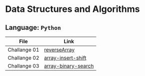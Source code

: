 # Data Structures and Algorithms

## Language: `Python`

| File      | Link |
| ----------- | ----------- |
| Challange 01  | [reverseArray](reverseArray.md)|
| Challange 02  | [array-insert-shift](array-insert-shift/README.md)|
| Challange 03  | [array-binary-search](array-binary-search/README.md)|

